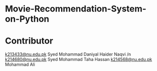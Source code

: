 ﻿# Movie-Recommendation-System-on-Python


# Contributor
k213433@nu.edu.pk Syed Mohammad Daniyal Haider Naqvi /n
k214680@nu.edu.pk Syed Mohammad Taha Hassan 
k214568@nu.edu.pk Mohammad Ali
